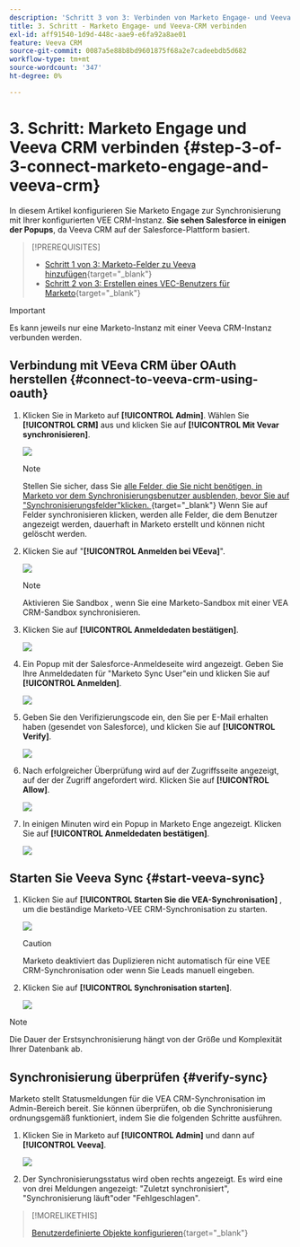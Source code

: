 ```yaml
---
description: 'Schritt 3 von 3: Verbinden von Marketo Engage- und Veeva CRM - Marketo Docs - Produktdokumentation'
title: 3. Schritt - Marketo Engage- und Veeva-CRM verbinden
exl-id: aff91540-1d9d-448c-aae9-e6fa92a8ae01
feature: Veeva CRM
source-git-commit: 0087a5e88b8bd9601875f68a2e7cadeebdb5d682
workflow-type: tm+mt
source-wordcount: '347'
ht-degree: 0%

---
```


# 3. Schritt: Marketo Engage und Veeva CRM verbinden {#step-3-of-3-connect-marketo-engage-and-veeva-crm}

In diesem Artikel konfigurieren Sie Marketo Engage zur Synchronisierung mit Ihrer konfigurierten VEE CRM-Instanz. **Sie sehen Salesforce in einigen der Popups**, da Veeva CRM auf der Salesforce-Plattform basiert.

>[!PREREQUISITES]
>
>* [Schritt 1 von 3: Marketo-Felder zu Veeva hinzufügen](/help/marketo/product-docs/crm-sync/veeva-crm-sync/setup/step-1-of-3-add-marketo-fields-to-veeva-crm.md){target="_blank"}
>* [Schritt 2 von 3: Erstellen eines VEC-Benutzers für Marketo](/help/marketo/product-docs/crm-sync/veeva-crm-sync/setup/step-2-of-3-create-a-veeva-crm-user-for-marketo-engage.md){target="_blank"}

>[!IMPORTANT]
>
>Es kann jeweils nur eine Marketo-Instanz mit einer Veeva CRM-Instanz verbunden werden.

## Verbindung mit VEeva CRM über OAuth herstellen {#connect-to-veeva-crm-using-oauth}

1. Klicken Sie in Marketo auf **[!UICONTROL Admin]**. Wählen Sie **[!UICONTROL CRM]** aus und klicken Sie auf **[!UICONTROL Mit Vevar synchronisieren]**.

   ![](assets/step-3-of-3-connect-marketo-engage-1.png)

   >[!NOTE]
   >
   >Stellen Sie sicher, dass Sie [alle Felder, die Sie nicht benötigen, in Marketo vor dem Synchronisierungsbenutzer ausblenden, bevor Sie auf &quot;Synchronisierungsfelder&quot;klicken. ](/help/marketo/product-docs/crm-sync/salesforce-sync/sfdc-sync-details/hide-a-salesforce-field-from-the-marketo-sync.md){target="_blank"} Wenn Sie auf Felder synchronisieren klicken, werden alle Felder, die dem Benutzer angezeigt werden, dauerhaft in Marketo erstellt und können nicht gelöscht werden.

1. Klicken Sie auf &quot;**[!UICONTROL Anmelden bei VEeva]**&quot;.

   ![](assets/step-3-of-3-connect-marketo-engage-2.png)

   >[!NOTE]
   >
   >Aktivieren Sie Sandbox , wenn Sie eine Marketo-Sandbox mit einer VEA CRM-Sandbox synchronisieren.

1. Klicken Sie auf **[!UICONTROL Anmeldedaten bestätigen]**.

   ![](assets/step-3-of-3-connect-marketo-engage-3.png)

1. Ein Popup mit der Salesforce-Anmeldeseite wird angezeigt. Geben Sie Ihre Anmeldedaten für &quot;Marketo Sync User&quot;ein und klicken Sie auf **[!UICONTROL Anmelden]**.

   ![](assets/step-3-of-3-connect-marketo-engage-4.png)

1. Geben Sie den Verifizierungscode ein, den Sie per E-Mail erhalten haben (gesendet von Salesforce), und klicken Sie auf **[!UICONTROL Verify]**.

   ![](assets/step-3-of-3-connect-marketo-engage-5.png)

1. Nach erfolgreicher Überprüfung wird auf der Zugriffsseite angezeigt, auf der der Zugriff angefordert wird. Klicken Sie auf **[!UICONTROL Allow]**.

   ![](assets/step-3-of-3-connect-marketo-engage-6.png)

1. In einigen Minuten wird ein Popup in Marketo Enge angezeigt. Klicken Sie auf **[!UICONTROL Anmeldedaten bestätigen]**.

   ![](assets/step-3-of-3-connect-marketo-engage-7.png)

## Starten Sie Veeva Sync {#start-veeva-sync}

1. Klicken Sie auf **[!UICONTROL Starten Sie die VEA-Synchronisation]** , um die beständige Marketo-VEE CRM-Synchronisation zu starten.

   ![](assets/step-3-of-3-connect-marketo-engage-8.png)

   >[!CAUTION]
   >
   >Marketo deaktiviert das Duplizieren nicht automatisch für eine VEE CRM-Synchronisation oder wenn Sie Leads manuell eingeben.

1. Klicken Sie auf **[!UICONTROL Synchronisation starten]**.

   ![](assets/step-3-of-3-connect-marketo-engage-9.png)

>[!NOTE]
>
>Die Dauer der Erstsynchronisierung hängt von der Größe und Komplexität Ihrer Datenbank ab.

## Synchronisierung überprüfen {#verify-sync}

Marketo stellt Statusmeldungen für die VEA CRM-Synchronisation im Admin-Bereich bereit. Sie können überprüfen, ob die Synchronisierung ordnungsgemäß funktioniert, indem Sie die folgenden Schritte ausführen.

1. Klicken Sie in Marketo auf **[!UICONTROL Admin]** und dann auf **[!UICONTROL Veeva]**.

   ![](assets/step-3-of-3-connect-marketo-engage-10.png)

1. Der Synchronisierungsstatus wird oben rechts angezeigt. Es wird eine von drei Meldungen angezeigt: &quot;Zuletzt synchronisiert&quot;, &quot;Synchronisierung läuft&quot;oder &quot;Fehlgeschlagen&quot;.

>[!MORELIKETHIS]
>
>[Benutzerdefinierte Objekte konfigurieren](/help/marketo/product-docs/crm-sync/veeva-crm-sync/sync-details/custom-object-sync.md){target="_blank"}

